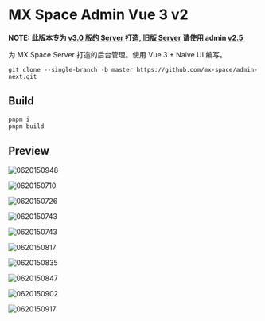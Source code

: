 # MX Space Admin Vue 3 v2

**NOTE: 此版本专为 [v3.0 版的 Server](https://github.com/mx-space/server-next) 打造, [旧版 Server](https://github.com/mx-space/server) 请使用 admin [v2.5](https://github.com/mx-space/admin-next/tree/v2.5.0)**

为 MX Space Server 打造的后台管理。使用 Vue 3 + Naive UI 编写。


```
git clone --single-branch -b master https://github.com/mx-space/admin-next.git
```

## Build

```
pnpm i 
pnpm build
```


## Preview

![0620150948](https://cdn.jsdelivr.net/gh/Innei/fancy@master/2021/0620150948.png)

![0620150710](https://cdn.jsdelivr.net/gh/Innei/fancy@master/2021/0620150710.png)

![0620150726](https://cdn.jsdelivr.net/gh/Innei/fancy@master/2021/0620150726.png)

![0620150743](https://cdn.jsdelivr.net/gh/Innei/fancy@master/2021/0620150743.png)

![0620150743](https://cdn.jsdelivr.net/gh/Innei/fancy@master/2021/0620150743.png)

![0620150817](https://cdn.jsdelivr.net/gh/Innei/fancy@master/2021/0620150817.png)

![0620150835](https://cdn.jsdelivr.net/gh/Innei/fancy@master/2021/0620150835.png)

![0620150847](https://cdn.jsdelivr.net/gh/Innei/fancy@master/2021/0620150847.png)

![0620150902](https://cdn.jsdelivr.net/gh/Innei/fancy@master/2021/0620150902.png)

![0620150917](https://cdn.jsdelivr.net/gh/Innei/fancy@master/2021/0620150917.png)
